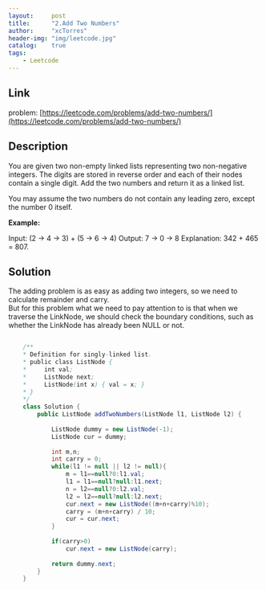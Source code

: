 ```yaml
---
layout:     post
title:      "2.Add Two Numbers"
author:     "xcTorres"
header-img: "img/leetcode.jpg"
catalog:    true
tags:
    - Leetcode
---  
```

## Link
problem: [https://leetcode.com/problems/add-two-numbers/](https://leetcode.com/problems/add-two-numbers/)

## Description  

You are given two non-empty linked lists representing two non-negative integers. The digits are stored in reverse order and each of their nodes contain a single digit. Add the two numbers and return it as a linked list.

You may assume the two numbers do not contain any leading zero, except the number 0 itself.

**Example:**

Input: (2 -> 4 -> 3) + (5 -> 6 -> 4)
Output: 7 -> 0 -> 8
Explanation: 342 + 465 = 807.  

## Solution  
The adding problem is as easy as adding two integers, so we need to calculate remainder and carry.  
But for this problem what we need to pay attention to is that when we traverse the LinkNode, we should check the boundary conditions, such as whether the LinkNode has already been NULL or not.

```java

    /**
    * Definition for singly-linked list.
    * public class ListNode {
    *     int val;
    *     ListNode next;
    *     ListNode(int x) { val = x; }
    * }
    */
    class Solution {
        public ListNode addTwoNumbers(ListNode l1, ListNode l2) {
            
            ListNode dummy = new ListNode(-1);
            ListNode cur = dummy;
            
            int m,n;
            int carry = 0;
            while(l1 != null || l2 != null){
                m = l1==null?0:l1.val;
                l1 = l1==null?null:l1.next;
                n = l2==null?0:l2.val;
                l2 = l2==null?null:l2.next;
                cur.next = new ListNode((m+n+carry)%10);
                carry = (m+n+carry) / 10;
                cur = cur.next;
            }
            
            if(carry>0)
                cur.next = new ListNode(carry);
            
            return dummy.next;
        }
    }

```